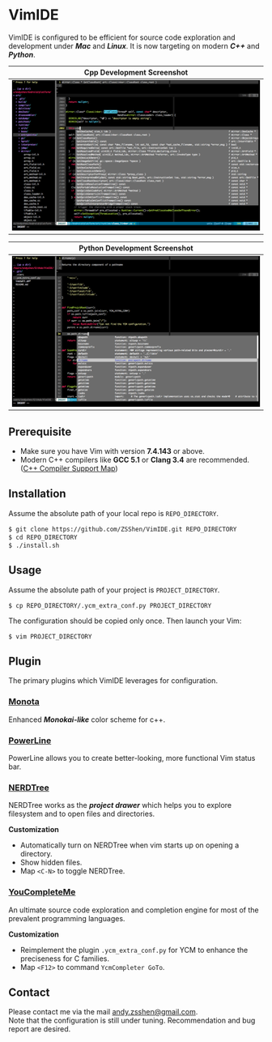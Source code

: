 # **VimIDE**  

VimIDE is configured to be efficient for source code exploration and development under ***Mac*** and ***Linux***. It is now targeting on modern ***C++*** and ***Python***.    


| **Cpp Development Screenshot** |
|---|
| <img src="https://raw.githubusercontent.com/ZSShen/VimIDE/master/.demo/ScreenCppDev.png" width="800px"/> |

| **Python Development Screenshot** |
|---|
| <img src="https://raw.githubusercontent.com/ZSShen/VimIDE/master/.demo/ScreenPythonDev.png" width="800px"/> |

## **Prerequisite**
+ Make sure you have Vim with version **7.4.143** or above.
+ Modern C++ compilers like **GCC 5.1** or **Clang 3.4** are recommended. ([C++ Compiler Support Map])  


## **Installation**
Assume the absolute path of your local repo is `REPO_DIRECTORY`.  
```shell
$ git clone https://github.com/ZSShen/VimIDE.git REPO_DIRECTORY
$ cd REPO_DIRECTORY
$ ./install.sh
```

## **Usage**
Assume the absolute path of your project is `PROJECT_DIRECTORY`.  
```shell
$ cp REPO_DIRECTORY/.ycm_extra_conf.py PROJECT_DIRECTORY
```
The configuration should be copied only once. Then launch your Vim:  
```shell
$ vim PROJECT_DIRECTORY
```

## **Plugin**  
The primary plugins which VimIDE leverages for configuration.  

### [Monota]
Enhanced ***Monokai-like*** color scheme for c++.  

### [PowerLine]
PowerLine allows you to create better-looking, more functional Vim status bar.  

### [NERDTree]
NERDTree works as the ***project drawer*** which helps you to explore filesystem and to open files and directories.  

**Customization**
  + Automatically turn on NERDTree when vim starts up on opening a directory.  
  + Show hidden files.  
  + Map `<C-N>` to toggle NERDTree.  

### [YouCompleteMe]
An ultimate source code exploration and completion engine for most of the prevalent programming languages.  

**Customization**  
  + Reimplement the plugin `.ycm_extra_conf.py` for YCM to enhance the preciseness for C families.  
  + Map `<F12>` to command `YcmCompleter GoTo`.  


[C++ Compiler Support Map]:http://en.cppreference.com/w/cpp/compiler_support
[Vundle]:https://github.com/VundleVim/Vundle.vim
[Monota]:https://github.com/filfirst/Monota
[NERDTree]:https://github.com/scrooloose/nerdtree
[PowerLine]:https://github.com/Lokaltog/vim-powerline
[YouCompleteMe]:https://github.com/Valloric/YouCompleteMeUse


## **Contact**
Please contact me via the mail andy.zsshen@gmail.com.  
Note that the configuration is still under tuning. Recommendation and bug report are desired.  
